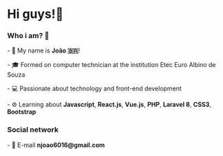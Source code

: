 <h1>Hi guys!👋</h1>
<h3>Who i am? 🤔</h3>
  <p>- 💁‍ My name is <b>João 🇧🇷</b>!</p>
  <p>- 🎓 Formed on computer technician at the institution Etec Euro Albino de Souza</p>
  <p>- 💻 Passionate about technology and front-end development</p>
  <p>- ⚙️ Learning about <b>Javascript</b>, <b>React.js</b>, <b>Vue.js</b>, <b>PHP</b>, <b>Laravel 8</b>, <b>CSS3</b>, <b>Bootstrap</b></p>

<h3>Social network</h3>
  <p>- 💬 E-mail <b>njoao6016@gmail.com</b></p>
